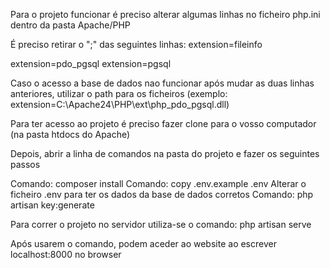 Para o projeto funcionar é preciso alterar algumas linhas no ficheiro php.ini dentro da pasta Apache/PHP

É preciso retirar o ";" das seguintes linhas:
extension=fileinfo

extension=pdo_pgsql
extension=pgsql

Caso o acesso a base de dados nao funcionar após mudar as duas linhas anteriores, utilizar o path para os ficheiros (exemplo: extension=C:\Apache24\PHP\ext\php_pdo_pgsql.dll)

Para ter acesso ao projeto é preciso fazer clone para o vosso computador (na pasta htdocs do Apache)

Depois, abrir a linha de comandos na pasta do projeto e fazer os seguintes passos

Comando: composer install
Comando: copy .env.example .env
Alterar o ficheiro .env para ter os dados da base de dados corretos
Comando: php artisan key:generate

Para correr o projeto no servidor utiliza-se o comando:
php artisan serve

Após usarem o comando, podem aceder ao website ao escrever localhost:8000 no browser